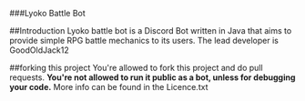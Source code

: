 ###Lyoko Battle Bot

##Introduction
Lyoko battle bot is a Discord Bot written in Java that aims to provide simple RPG battle mechanics
to its users. 
The lead developer is GoodOldJack12

##forking this project
You're allowed to fork this project and do pull requests.
**You're not allowed to run it public as a bot, unless for debugging your code.**
More info can be found in the Licence.txt

